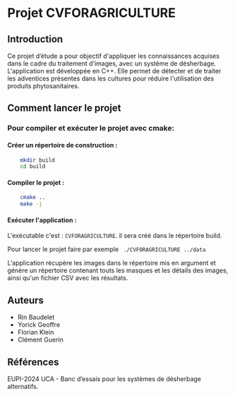 # Projet CVFORAGRICULTURE

## Introduction
Ce projet d’étude a pour objectif d'appliquer les connaissances acquises dans le cadre du traitement d'images, avec un système de désherbage. L'application est développée en C++. Elle permet de détecter et de traiter les adventices présentes dans les cultures pour réduire l'utilisation des produits phytosanitaires.

## Comment lancer le projet

### Pour compiler et exécuter le projet avec cmake:
    
 #### Créer un répertoire de construction :
```bash
    mkdir build
    cd build
```

 #### Compiler le projet :
```bash
    cmake ..
    make -j
```

#### Exécuter l'application :
L'exécutable c'est : ``` CVFORAGRICULTURE ```. il sera créé dans le répertoire build.

Pour lancer le projet faire par exemple ``` ./CVFORAGRICULTURE ../data```

L'application récupère les images dans le répertoire mis en argument et génère un répertoire contenant touts les masques et les détails des images, ainsi qu'un fichier CSV avec les résultats.

## Auteurs
- Rin Baudelet
- Yorick Geoffre
- Florian Klein
- Clément Guerin

## Références
EUPI-2024 UCA - Banc d’essais pour les systèmes de désherbage alternatifs.

